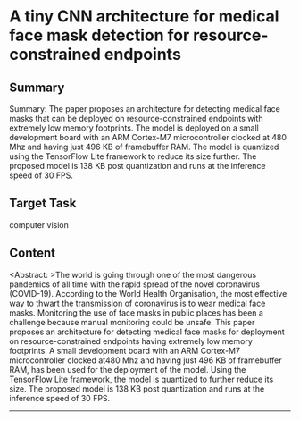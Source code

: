 # A tiny CNN architecture for medical face mask detection for resource-constrained endpoints

## Summary

Summary: The paper proposes an architecture for detecting medical face masks that can be deployed on resource-constrained endpoints with extremely low memory footprints. The model is deployed on a small development board with an ARM Cortex-M7 microcontroller clocked at 480 Mhz and having just 496 KB of framebuffer RAM. The model is quantized using the TensorFlow Lite framework to reduce its size further. The proposed model is 138 KB post quantization and runs at the inference speed of 30 FPS.


## Target Task

computer vision

## Content

<Abstract: >The world is going through one of the most dangerous pandemics of all time with the rapid spread of the novel coronavirus (COVID-19). According to the World Health Organisation, the most effective way to thwart the transmission of coronavirus is to wear medical face masks. Monitoring the use of face masks in public places has been a challenge because manual monitoring could be unsafe. This paper proposes an architecture for detecting medical face masks for deployment on resource-constrained endpoints having extremely low memory footprints. A small development board with an ARM Cortex-M7 microcontroller clocked at480 Mhz and having just 496 KB of framebuffer RAM, has been used for the deployment of the model. Using the TensorFlow Lite framework, the model is quantized to further reduce its size. The proposed model is 138 KB post quantization and runs at the inference speed of 30 FPS.



---

